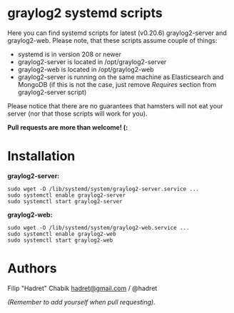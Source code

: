 graylog2 systemd scripts
===

Here you can find systemd scripts for latest (v0.20.6) graylog2-server and
graylog2-web. Please note, that these scripts assume couple of things:

* systemd is in version 208 or newer
* graylog2-server is located in /opt/graylog2-server
* graylog2-web is located in /opt/graylog2-web
* graylog2-server is running on the same machine as Elasticsearch and MongoDB
(if this is not the case, just remove _Requires_ section from graylog2-server
script)

Please notice that there are no guarantees that hamsters will not eat your
server (nor that those scripts will work for you).

**Pull requests are more than welcome! (:**


Installation
===

**graylog2-server:**

    sudo wget -O /lib/systemd/system/graylog2-server.service ...
    sudo systemctl enable graylog2-server
    sudo systemctl start graylog2-server

**graylog2-web:**

    sudo wget -O /lib/systemd/system/graylog2-web.service ...
    sudo systemctl enable graylog2-web
    sudo systemctl start graylog2-web


Authors
===

Filip "Hadret" Chabik <hadret@gmail.com> / @hadret

_(Remember to add yourself when pull requesting)._ 
